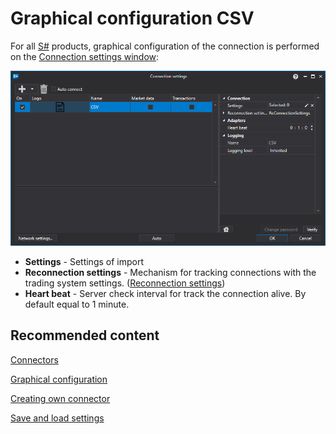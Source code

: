 # Graphical configuration CSV

For all [S\#](StockSharpAbout.md) products, graphical configuration of the connection is performed on the [Connection settings window](API_UI_ConnectorWindow.md):

![API GUI Settings CSV](../images/API_GUI_Settings_CSV.png)

- **Settings** \- Settings of import
- **Reconnection settings** \- Mechanism for tracking connections with the trading system settings. ([Reconnection settings](Reconnect.md))
- **Heart beat** \- Server check interval for track the connection alive. By default equal to 1 minute.

## Recommended content

[Connectors](API_Connectors.md)

[Graphical configuration](API_ConnectorsUIConfiguration.md)

[Creating own connector](ConnectorCreating.md)

[Save and load settings](API_Connectors_SaveConnectorSettings.md)
